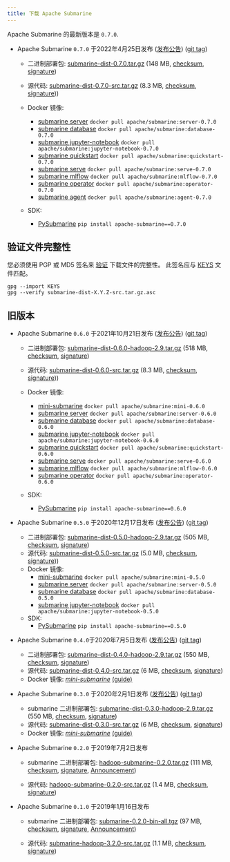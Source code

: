 ```yaml
---
title: 下载 Apache Submarine
---
```


<!--
Licensed to the Apache Software Foundation (ASF) under one
or more contributor license agreements.  See the NOTICE file
distributed with this work for additional information
regarding copyright ownership.  The ASF licenses this file
to you under the Apache License, Version 2.0 (the
"License"); you may not use this file except in compliance
with the License.  You may obtain a copy of the License at

  http://www.apache.org/licenses/LICENSE-2.0

Unless required by applicable law or agreed to in writing,
software distributed under the License is distributed on an
"AS IS" BASIS, WITHOUT WARRANTIES OR CONDITIONS OF ANY
KIND, either express or implied.  See the License for the
specific language governing permissions and limitations
under the License.
-->

Apache Submarine 的最新版本是 `0.7.0`.

- Apache Submarine `0.7.0` 于2022年4月25日发布 ([发布公告](/zh-cn/releases/submarine-release-0.7.0)) ([git tag](https://github.com/apache/submarine/tree/rel/release-0.7.0))
  - 二进制部署包:
    [submarine-dist-0.7.0.tar.gz](https://www.apache.org/dyn/closer.cgi/submarine/submarine-0.7.0/submarine-dist-0.7.0.tar.gz) (148 MB, [checksum](https://www.apache.org/dist/submarine/submarine-0.7.0/submarine-dist-0.7.0-src.tar.gz.sha512), [signature](https://www.apache.org/dist/submarine/submarine-0.7.0/submarine-dist-0.7.0.tar.gz.asc))
  - 源代码:
    [submarine-dist-0.7.0-src.tar.gz](https://www.apache.org/dyn/closer.cgi/submarine/submarine-0.7.0/submarine-dist-0.7.0-src.tar.gz) (8.3 MB, [checksum](https://www.apache.org/dist/submarine/submarine-0.7.0/submarine-dist-0.7.0-src.tar.gz.sha512), [signature](https://www.apache.org/dist/submarine/submarine-0.7.0/submarine-dist-0.7.0-src.tar.gz.asc)))
  - Docker 镜像:
    - [submarine server](https://hub.docker.com/layers/submarine/apache/submarine/server-0.7.0/images/sha256-4f9c8e41d9242f2d92f9a9def0b9e43efdd6a9b42e23ae3a1fa25afee48d0370?context=explore) `docker pull apache/submarine:server-0.7.0`
    - [submarine database](https://hub.docker.com/layers/submarine/apache/submarine/database-0.7.0/images/sha256-2a4a724b7919a1ca362e89ca1a7dbb6e8201536386631a49fe8c69b4ebbf221c?context=explore) `docker pull apache/submarine:database-0.7.0`
    - [submarine jupyter-notebook](https://hub.docker.com/layers/submarine/apache/submarine/jupyter-notebook-0.7.0/images/sha256-0cacc189c7d2f220c23a89e6c9f0a542c274985f3a349e71613b5a92a0afea31?context=explore) `docker pull apache/submarine:jupyter-notebook-0.7.0`
    - [submarine quickstart](https://hub.docker.com/layers/submarine/apache/submarine/quickstart-0.7.0/images/sha256-eefbfde93d279a5bb69aecd74111addbdee4a5462eb0adb1805a0116532e75cb?context=explore) `docker pull apache/submarine:quickstart-0.7.0`
    - [submarine serve](https://hub.docker.com/layers/submarine/apache/submarine/serve-0.7.0/images/sha256-0bfed0744174c8c1d87fe8441f9fe006ab060ffcc2b207b4d013eef45267d103?context=explore) `docker pull apache/submarine:serve-0.7.0`
    - [submarine mlflow](https://hub.docker.com/layers/apache/submarine/mlflow-0.6.0/images/sha256-b395838b6c30e21c48c3304f20315788e2416bb4cf410779ad2d1530688e7fa9?context=explore) `docker pull apache/submarine:mlflow-0.7.0`
    - [submarine operator](https://hub.docker.com/layers/submarine/apache/submarine/operator-0.7.0/images/sha256-cd8b9a3c1e4a367ecf9df45e4ea8e78b9be0d347db5a70b3910cca87e73c4f28?context=explore) `docker pull apache/submarine:operator-0.7.0`
    - [submarine agent](https://hub.docker.com/layers/submarine/apache/submarine/agent-0.7.0/images/sha256-9c14c62478786eb9d7bbe74ca1aed48cd6ae4cb318bd9da149456926cd5c6474?context=explore) `docker pull apache/submarine:agent-0.7.0`

  - SDK:
    - [PySubmarine](https://pypi.org/project/apache-submarine/0.7.0/) `pip install apache-submarine==0.7.0`

## 验证文件完整性

您必须使用 PGP 或 MD5 签名来 [验证](https://www.apache.org/info/verification.html) 下载文件的完整性。 
此签名应与 [KEYS](https://www.apache.org/dist/submarine/KEYS) 文件匹配。

```
gpg --import KEYS
gpg --verify submarine-dist-X.Y.Z-src.tar.gz.asc
```

## 旧版本

- Apache Submarine `0.6.0` 于2021年10月21日发布 ([发布公告](/zh-cn/releases/submarine-release-0.6.0)) ([git tag](https://github.com/apache/submarine/tree/rel/release-0.6.0))
  - 二进制部署包:
    [submarine-dist-0.6.0-hadoop-2.9.tar.gz](https://www.apache.org/dyn/closer.cgi/submarine/submarine-0.6.0/submarine-dist-0.6.0-hadoop-2.9.tar.gz) (518 MB, [checksum](https://www.apache.org/dist/submarine/submarine-0.6.0/submarine-dist-0.6.0-hadoop-2.9.tar.gz.sha512), [signature](https://www.apache.org/dist/submarine/submarine-0.6.0/submarine-dist-0.6.0-hadoop-2.9.tar.gz.asc))
  - 源代码:
    [submarine-dist-0.6.0-src.tar.gz](https://www.apache.org/dyn/closer.cgi/submarine/submarine-0.6.0/submarine-dist-0.6.0-src.tar.gz) (8.3 MB, [checksum](https://www.apache.org/dist/submarine/submarine-0.6.0/submarine-dist-0.6.0-src.tar.gz.sha512), [signature](https://www.apache.org/dist/submarine/submarine-0.6.0/submarine-dist-0.6.0-src.tar.gz.asc)))
  - Docker 镜像:
    - [mini-submarine](https://hub.docker.com/layers/apache/submarine/mini-0.6.0/images/sha256-a068563409735c4e5c64d529936de614919b7fb9f11cc55c0302a19fe20bf37d?context=explore) `docker pull apache/submarine:mini-0.6.0`
    - [submarine server](https://hub.docker.com/layers/apache/submarine/server-0.6.0/images/sha256-e224668d76b7c758f67fdbfb1d478e26dfc49837eb49592da16041fe1ee1df2a?context=explore) `docker pull apache/submarine:server-0.6.0`
    - [submarine database](https://hub.docker.com/layers/apache/submarine/database-0.6.0/images/sha256-543bb90bc1c1dc6282934dbbaaae145f38fc494e134c916a17c49b69f171c911?context=explore) `docker pull apache/submarine:database-0.6.0`
    - [submarine jupyter-notebook](https://hub.docker.com/layers/apache/submarine/jupyter-notebook-0.6.0/images/sha256-c3464987598c2aee312f2e538b250dc2ec9d4b0ea15b760c67c52a7489e36130?context=explore) `docker pull apache/submarine:jupyter-notebook-0.6.0`
    - [submarine quickstart](https://hub.docker.com/layers/apache/submarine/quickstart-0.6.0/images/sha256-7f019c7fe71bbd34b5abced68736758908cc6f32696cf2c2a5f7b0d7200fde29?context=explore) `docker pull apache/submarine:quickstart-0.6.0`
    - [submarine serve](https://hub.docker.com/layers/apache/submarine/serve-0.6.0/images/sha256-d510a8e294a26b0c2f3043531dfd92b698adec1993f47171630ccc5612fe9930?context=explore) `docker pull apache/submarine:serve-0.6.0`
    - [submarine mlflow](https://hub.docker.com/layers/apache/submarine/mlflow-0.6.0/images/sha256-b395838b6c30e21c48c3304f20315788e2416bb4cf410779ad2d1530688e7fa9?context=explore) `docker pull apache/submarine:mlflow-0.6.0`
    - [submarine operator](https://hub.docker.com/layers/apache/submarine/operator-0.6.0/images/sha256-c7e7a0c47a9ddf693bbe01b28c707ac1f05a710a4b86e8baaf59395da13a9a42?context=explore) `docker pull apache/submarine:operator-0.6.0`

  - SDK:
    - [PySubmarine](https://pypi.org/project/apache-submarine/0.6.0/) `pip install apache-submarine==0.6.0`

- Apache Submarine `0.5.0` 于2020年12月17日发布 ([发布公告](/zh-cn/releases/submarine-release-0.5.0)) ([git tag](https://github.com/apache/submarine/tree/rel/release-0.5.0))
  - 二进制部署包:
    [submarine-dist-0.5.0-hadoop-2.9.tar.gz](https://www.apache.org/dyn/closer.cgi/submarine/submarine-0.5.0/submarine-dist-0.5.0-hadoop-2.9.tar.gz) (505 MB, [checksum](https://www.apache.org/dist/submarine/submarine-0.5.0/submarine-dist-0.5.0-hadoop-2.9.tar.gz.sha512), [signature](https://www.apache.org/dist/submarine/submarine-0.5.0/submarine-dist-0.5.0-hadoop-2.9.tar.gz.asc))
  - 源代码:
    [submarine-dist-0.5.0-src.tar.gz](https://www.apache.org/dyn/closer.cgi/submarine/submarine-0.5.0/submarine-dist-0.5.0-src.tar.gz) (5.0 MB, [checksum](https://www.apache.org/dist/submarine/submarine-0.5.0/submarine-dist-0.5.0-src.tar.gz.sha512), [signature](https://www.apache.org/dist/submarine/submarine-0.5.0/submarine-dist-0.5.0-src.tar.gz.asc)))
  - Docker 镜像:
    - [mini-submarine](https://hub.docker.com/layers/apache/submarine/mini-0.5.0/images/sha256-e3248c8c6336b245539028043783b91135eaffe9302dec05fe13571a0f2902a6) `docker pull apache/submarine:mini-0.5.0`
    - [submarine server](https://hub.docker.com/layers/apache/submarine/server-0.5.0/images/sha256-1805df8fd8e5274d16be8cdf39900d8576119c0caac7598db29990ebe138bf5c) `docker pull apache/submarine:server-0.5.0`
    - [submarine database](https://hub.docker.com/layers/apache/submarine/database-0.5.0/images/sha256-073889e773c1b44cef9f518dc2fc468ebc420200f6087e2a943438677dadc9e5) `docker pull apache/submarine:database-0.5.0`
    - [submarine jupyter-notebook](https://hub.docker.com/layers/apache/submarine/jupyter-notebook-0.5.0/images/sha256-f3cc2510c208b752ef4be7b383ee8f2325e4fc538696078bdb604d62fa47e4be) `docker pull apache/submarine:jupyter-notebook-0.5.0`
  - SDK:
    - [PySubmarine](https://pypi.org/project/apache-submarine/0.5.0/) `pip install apache-submarine==0.5.0`

- Apache Submarine `0.4.0`于2020年7月5日发布 ([发布公告](/zh-cn/releases/submarine-release-0.4.0)) ([git tag](https://github.com/apache/submarine/tree/rel/release-0.4.0))

  - 二进制部署包:
    [submarine-dist-0.4.0-hadoop-2.9.tar.gz](https://www.apache.org/dyn/closer.cgi/submarine/submarine-0.4.0/submarine-dist-0.4.0-hadoop-2.9.tar.gz) (550 MB,
    [checksum](https://www.apache.org/dist/submarine/submarine-0.4.0/submarine-dist-0.4.0-hadoop-2.9.tar.gz.sha512),
    [signature](https://www.apache.org/dist/submarine/submarine-0.4.0/submarine-dist-0.4.0-hadoop-2.9.tar.gz.asc))
  - 源代码:
    [submarine-dist-0.4.0-src.tar.gz](https://www.apache.org/dyn/closer.cgi/submarine/submarine-0.4.0/submarine-dist-0.4.0-src.tar.gz) (6 MB,
    [checksum](https://www.apache.org/dist/submarine/submarine-0.4.0/submarine-dist-0.4.0-src.tar.gz.sha512),
    [signature](https://www.apache.org/dist/submarine/submarine-0.4.0/submarine-dist-0.4.0-src.tar.gz.asc))
  - Docker 镜像:
    _[mini-submarine](https://hub.docker.com/layers/apache/submarine/mini-0.4.0/images/sha256-a8e7bd98f1f0325223d68e0ba64fd48bd56ee91736461d289945e70ad138e08f)_ [(guide)](https://github.com/apache/submarine/blob/rel/release-0.4.0/dev-support/mini-submarine/README.md#mini-submarine)

- Apache Submarine `0.3.0` 于2020年2月1日发布 ([发布公告](/zh-cn/releases/submarine-release-0.3.0)) ([git tag](https://github.com/apache/submarine/tree/rel/release-0.3.0))

  - submarine 二进制部署包:
    [submarine-dist-0.3.0-hadoop-2.9.tar.gz](https://www.apache.org/dyn/closer.cgi/submarine/submarine-0.3.0/submarine-dist-0.3.0-hadoop-2.9.tar.gz) (550 MB,
    [checksum](https://www.apache.org/dist/submarine/submarine-0.3.0/submarine-dist-0.3.0-hadoop-2.9.tar.gz.sha512),
    [signature](https://www.apache.org/dist/submarine/submarine-0.3.0/submarine-dist-0.3.0-hadoop-2.9.tar.gz.asc))
  - 源代码:
    [submarine-dist-0.3.0-src.tar.gz](https://www.apache.org/dyn/closer.cgi/submarine/submarine-0.3.0/submarine-dist-0.3.0-src.tar.gz) (6 MB,
    [checksum](https://www.apache.org/dist/submarine/submarine-0.3.0/submarine-dist-0.3.0-src.tar.gz.sha512),
    [signature](https://www.apache.org/dist/submarine/submarine-0.3.0/submarine-dist-0.3.0-src.tar.gz.asc))
  - Docker 镜像:
    _[mini-submarine](https://hub.docker.com/layers/apache/submarine/mini-0.3.0/images/sha256-3dd49054bf8a91521f5743c675278d626a5fa568e91651c67867b8ba6ceba340)_ [(guide)](https://github.com/apache/submarine/blob/rel/release-0.3.0/dev-support/mini-submarine/README.md#mini-submarine)

- Apache Submarine `0.2.0` 于2019年7月2日发布

  - submarine 二进制部署包:
    [hadoop-submarine-0.2.0.tar.gz](https://www.apache.org/dyn/closer.cgi/hadoop/submarine/submarine-0.2.0/hadoop-submarine-0.2.0.tar.gz) (111 MB,
    [checksum](https://dist.apache.org/repos/dist/release/hadoop/submarine/submarine-0.2.0/hadoop-submarine-0.2.0.tar.gz.mds),
    [signature](https://dist.apache.org/repos/dist/release/hadoop/submarine/submarine-0.2.0/hadoop-submarine-0.2.0.tar.gz.asc),
    [Announcement](http://hadoop.apache.org/submarine/release/0.2.0/))

  - 源代码:
    [hadoop-submarine-0.2.0-src.tar.gz](https://www.apache.org/dyn/closer.cgi/hadoop/submarine/submarine-0.2.0/hadoop-submarine-0.2.0-src.tar.gz) (1.4 MB,
    [checksum](https://dist.apache.org/repos/dist/release/hadoop/submarine/submarine-0.2.0/hadoop-submarine-0.2.0-src.tar.gz.mds),
    [signature](https://dist.apache.org/repos/dist/release/hadoop/submarine/submarine-0.2.0/hadoop-submarine-0.2.0-src.tar.gz.asc))

- Apache Submarine `0.1.0` 于2019年1月16日发布

  - submarine 二进制部署包:
    [submarine-0.2.0-bin-all.tgz](https://www.apache.org/dyn/closer.cgi/hadoop/common/hadoop-3.2.0/hadoop-3.2.0.tar.gz) (97 MB,
    [checksum](https://www.apache.org/dist/hadoop/common/hadoop-3.2.0/hadoop-3.2.0.tar.gz.mds),
    [signature](https://www.apache.org/dist/hadoop/common/hadoop-3.2.0/hadoop-3.2.0.tar.gz.asc),
    [Announcement](https://hadoop.apache.org/docs/r3.2.0/index.html))

  - 源代码:
    [submarine-hadoop-3.2.0-src.tar.gz](https://www.apache.org/dyn/closer.cgi/hadoop/common/hadoop-3.2.0/hadoop-3.2.0-src.tar.gz) (1.1 MB,
    [checksum](https://www.apache.org/dist/hadoop/common/hadoop-3.2.0/hadoop-3.2.0-src.tar.gz.mds),
    [signature](https://www.apache.org/dist/hadoop/common/hadoop-3.2.0/hadoop-3.2.0-src.tar.gz.asc))

